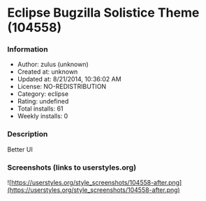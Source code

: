 # Eclipse Bugzilla Solistice Theme (104558)

### Information
- Author: zulus (unknown)
- Created at: unknown
- Updated at: 8/21/2014, 10:36:02 AM
- License: NO-REDISTRIBUTION
- Category: eclipse
- Rating: undefined
- Total installs: 61
- Weekly installs: 0


### Description
Better UI


### Screenshots (links to userstyles.org)
![https://userstyles.org/style_screenshots/104558-after.png](https://userstyles.org/style_screenshots/104558-after.png)


